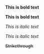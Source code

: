 **This is bold text**

**This is bold text**

_This is italic text_

_This is italic text_

~~Strikethrough~~

